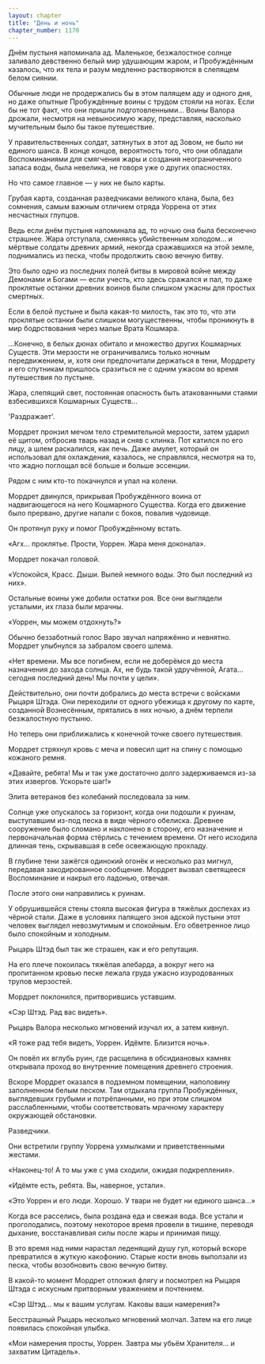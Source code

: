```yaml
---
layout: chapter
title: "День и ночь"
chapter_number: 1170
---
```


Днём пустыня напоминала ад. Маленькое, безжалостное солнце заливало девственно белый мир удушающим жаром, и Пробуждённым казалось, что их тела и разум медленно растворяются в слепящем белом сиянии.

Обычные люди не продержались бы в этом палящем аду и одного дня, но даже опытные Пробуждённые воины с трудом стояли на ногах. Если бы не тот факт, что они пришли подготовленными... Воины Валора дрожали, несмотря на невыносимую жару, представляя, насколько мучительным было бы такое путешествие.

У правительственных солдат, затянутых в этот ад Зовом, не было ни единого шанса. В конце концов, вероятность того, что они обладали Воспоминаниями для смягчения жары и создания неограниченного запаса воды, была невелика, не говоря уже о других опасностях.

Но что самое главное — у них не было карты.

Грубая карта, созданная разведчиками великого клана, была, без сомнения, самым важным отличием отряда Уоррена от этих несчастных глупцов.

Ведь если днём пустыня напоминала ад, то ночью она была бесконечно страшнее. Жара отступала, сменяясь убийственным холодом... и мёртвые солдаты древних армий, некогда сражавшихся на этой земле, поднимались из песка, чтобы продолжить свою вечную битву.

Это было одно из последних полей битвы в мировой войне между Демонами и Богами — если учесть, кто здесь сражался и пал, то даже проклятые останки древних воинов были слишком ужасны для простых смертных.

Если в белой пустыне и была какая-то милость, так это то, что эти проклятые останки были слишком могущественны, чтобы проникнуть в мир бодрствования через малые Врата Кошмара.

...Конечно, в белых дюнах обитало и множество других Кошмарных Существ. Эти мерзости не ограничивались только ночным передвижением, и, хотя они предпочитали держаться в тени, Мордрету и его спутникам пришлось сразиться не с одним ужасом во время путешествия по пустыне.

Жара, слепящий свет, постоянная опасность быть атакованными стаями взбесившихся Кошмарных Существ...

'Раздражает'.

Мордрет пронзил мечом тело стремительной мерзости, затем ударил её щитом, отбросив тварь назад и сняв с клинка. Пот катился по его лицу, а шлем раскалился, как печь. Даже амулет, который он использовал для охлаждения, казалось, не справлялся, несмотря на то, что жадно поглощал всё больше и больше эссенции.

Рядом с ним кто-то покачнулся и упал на колени.

Мордрет двинулся, прикрывая Пробуждённого воина от надвигающегося на него Кошмарного Существа. Когда его движение было прервано, другие напали с боков, повалив чудовище.

Он протянул руку и помог Пробуждённому встать.

«Агх... проклятье. Прости, Уоррен. Жара меня доконала».

Мордрет покачал головой.

«Успокойся, Красс. Дыши. Выпей немного воды. Это был последний из них».

Остальные воины уже добили остатки роя. Все они выглядели усталыми, их глаза были мрачны.

«Уоррен, мы можем отдохнуть?»

Обычно беззаботный голос Варо звучал напряжённо и невнятно. Мордрет улыбнулся за забралом своего шлема.

«Нет времени. Мы все погибнем, если не доберёмся до места назначения до захода солнца. Ах, не будь такой удручённой, Агата... сегодня последний день! Мы почти у цели».

Действительно, они почти добрались до места встречи с войсками Рыцаря Штэда. Они переходили от одного убежища к другому по карте, созданной Вознесённым, прятались в них ночью, а днём терпели безжалостную пустыню.

Но теперь они приближались к конечной точке своего путешествия.

Мордрет стряхнул кровь с меча и повесил щит на спину с помощью кожаного ремня.

«Давайте, ребята! Мы и так уже достаточно долго задерживаемся из-за этих извергов. Ускорьте шаг!»

Элита ветеранов без колебаний последовала за ним.

Солнце уже опускалось за горизонт, когда они подошли к руинам, выступавшим из-под песка в виде чёрного обелиска. Древнее сооружение было сломано и наклонено в сторону, его назначение и первоначальная форма стёрлись с течением времени. От него исходила длинная тень, скрывавшая в себе освежающую прохладу.

В глубине тени зажёгся одинокий огонёк и несколько раз мигнул, передавая закодированное сообщение. Мордрет вызвал светящееся Воспоминание и накрыл его ладонью, отвечая.

После этого они направились к руинам.

У обрушившейся стены стояла высокая фигура в тяжёлых доспехах из чёрной стали. Даже в условиях палящего зноя адской пустыни этот человек выглядел невозмутимым и спокойным. Его обветренное лицо было спокойным и холодным.

Рыцарь Штэд был так же страшен, как и его репутация.

На его плече покоилась тяжёлая алебарда, а вокруг него на пропитанном кровью песке лежала груда ужасно изуродованных трупов мерзостей.

Мордрет поклонился, притворившись уставшим.

«Сэр Штэд. Рад вас видеть».

Рыцарь Валора несколько мгновений изучал их, а затем кивнул.

«Я тоже рад тебя видеть, Уоррен. Идёмте. Близится ночь».

Он повёл их вглубь руин, где расщелина в обсидиановых камнях открывала проход во внутренние помещения древнего строения.

Вскоре Мордрет оказался в подземном помещении, наполовину заполненном белым песком. Там отдыхала группа Пробуждённых, выглядевших грубыми и потрёпанными, но при этом слишком расслабленными, чтобы соответствовать мрачному характеру окружающей обстановки.

Разведчики.

Они встретили группу Уоррена ухмылками и приветственными жестами.

«Наконец-то! А то мы уже с ума сходили, ожидая подкрепления».

«Идёмте есть, ребята. Вы, наверное, устали».

«Это Уоррен и его люди. Хорошо. У твари не будет ни единого шанса...»

Когда все расселись, была роздана еда и свежая вода. Все устали и проголодались, поэтому некоторое время провели в тишине, переводя дыхание, восстанавливая силы после жары и принимая пищу.

В это время над ними нарастал леденящий душу гул, который вскоре превратился в жуткую какофонию. Старые кости вновь выползали из песка, чтобы возобновить свою вечную битву.

В какой-то момент Мордрет отложил флягу и посмотрел на Рыцаря Штэда с искусным притворным уважением и почтением.

«Сэр Штэд... мы к вашим услугам. Каковы ваши намерения?»

Бесстрашный Рыцарь несколько мгновений молчал. Затем на его лице появилась спокойная улыбка.

«Мои намерения просты, Уоррен. Завтра мы убьём Хранителя... и захватим Цитадель».